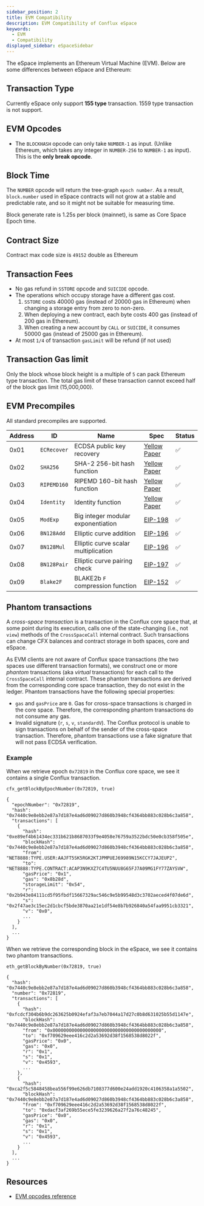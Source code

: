```yaml
---
sidebar_position: 2
title: EVM Compatibility
description: EVM Compatibility of Conflux eSpace
keywords:
  - EVM
  - Compatibility
displayed_sidebar: eSpaceSidebar
---
```


The eSpace implements an Ethereum Virtual Machine (EVM). Below are some differences between eSpace and Ethereum:

## Transaction Type

Currently eSpace only support **155 type** transaction. 1559 type transaction is not support.

## EVM Opcodes

* The `BLOCKHASH` opcode can only take `NUMBER-1` as input. (Unlike Ethereum, which takes any integer in `NUMBER-256` to `NUMBER-1` as input). This is the **only break opcode**.

## Block Time

The `NUMBER` opcode will return the tree-graph `epoch number`. As a result, `block.number` used in eSpace contracts will not grow at a stable and predictable rate, and so it might not be suitable for measuring time.

Block generate rate is 1.25s per block (mainnet), is same as Core Space Epoch time.

## Contract Size

Contract max code size is `49152` double as Ethereum

## Transaction Fees

* No gas refund in `SSTORE` opcode and `SUICIDE` opcode.
* The operations which occupy storage have a different gas cost.
  1. `SSTORE` costs 40000 gas (instead of 20000 gas in Ethereum) when changing a storage entry from zero to non-zero.
  2. When deploying a new contract, each byte costs 400 gas (instead of 200 gas in Ethereum).
  3. When creating a new account by `CALL` or `SUICIDE`, it consumes 50000 gas (instead of 25000 gas in Ethereum).
* At most `1/4` of transaction `gasLimit` will be refund (if not used)

## Transaction Gas limit

Only the block whose block height is a multiple of `5` can pack Ethereum type transaction. The total gas limit of these transaction cannot exceed half of the block gas limit (15,000,000).

## EVM Precompiles

All standard precompiles are supported.

<div class="compat-evm-precompiles-table"></div>

Address | ID          | Name                                 | Spec           | Status
------- | ----------- | ------------------------------------ | -------------- | ------
0x01    | `ECRecover` | ECDSA public key recovery            | [Yellow Paper] | ✅
0x02    | `SHA256`    | SHA-2 256-bit hash function          | [Yellow Paper] | ✅
0x03    | `RIPEMD160` | RIPEMD 160-bit hash function         | [Yellow Paper] | ✅
0x04    | `Identity`  | Identity function                    | [Yellow Paper] | ✅
0x05    | `ModExp`    | Big integer modular exponentiation   | [EIP-198]      | ✅
0x06    | `BN128Add`  | Elliptic curve addition              | [EIP-196]      | ✅
0x07    | `BN128Mul`  | Elliptic curve scalar multiplication | [EIP-196]      | ✅
0x08    | `BN128Pair` | Elliptic curve pairing check         | [EIP-197]      | ✅
0x09    | `Blake2F`   | BLAKE2b `F` compression function     | [EIP-152]      | ✅

[Yellow Paper]: https://ethereum.github.io/yellowpaper/paper.pdf
[EIP-152]:      https://eips.ethereum.org/EIPS/eip-152
[EIP-196]:      https://eips.ethereum.org/EIPS/eip-196
[EIP-197]:      https://eips.ethereum.org/EIPS/eip-197
[EIP-198]:      https://eips.ethereum.org/EIPS/eip-198

## Phantom transactions

A *cross-space transaction* is a transaction in the Conflux core space that, at some point during its execution, calls one of the state-changing (i.e., not `view`) methods of the `CrossSpaceCall` internal contract.
Such transactions can change CFX balances and contract storage in both spaces, core and eSpace.

As EVM clients are not aware of Conflux space transactions (the two spaces use different transaction formats), we construct one or more *phantom* transactions (aka *virtual* transactions) for each call to the `CrossSpaceCall` internal contract.
These phantom transactions are derived from the corresponding core space transaction, they do not exist in the ledger.
Phantom transactions have the following special properties:

- `gas` and `gasPrice` are `0`. Gas for cross-space transactions is charged in the core space. Therefore, the corresponding phantom transactions do not consume any gas.
- Invalid signature (`r`, `s`, `v`, `standardV`). The Conflux protocol is unable to sign transactions on behalf of the sender of the cross-space transaction. Therefore, phantom transactions use a fake signature that will not pass ECDSA verification.

### Example

When we retrieve epoch `0x72819` in the Conflux core space, we see it contains a single Conflux transaction.

```
cfx_getBlockByEpochNumber(0x72819, true)

{
  "epochNumber": "0x72819",
  "hash": "0x7440c9e8ebb2e87a7d187e4ad6d09027d860b3948cf4364bb883c028b6c3a858",
  "transactions": [
    {
      "hash": "0xe89ef4b61434ec331b621b8687033f9e4058e76759a3522bdc50e0cb358f505e",
      "blockHash": "0x7440c9e8ebb2e87a7d187e4ad6d09027d860b3948cf4364bb883c028b6c3a858",
      "from": "NET8888:TYPE.USER:AAJFT5SK5RGK2KTJPMPUEJ69989N15KCCY7JAJEUP2",
      "to": "NET8888:TYPE.CONTRACT:ACAP3N9KXZ7C4TU5NUU8G65FJ7A09MG1FY77ZAYSVW",
      "gasPrice": "0x1",
      "gas": "0x8b28d",
      "storageLimit": "0x54",
      "r": "0x2b943e84111cd5f95fbdf15667329ac546c9e5b99548d3c3702aeced4f07de6d",
      "s": "0x2f47ae3c15ec2d1cbcf5bde3870aa21e1df54e8b7b926840a54faa9951cb3321",
      "v": "0x0",
      ...
    }
  ],
  ...
}
```

When we retrieve the corresponding block in the eSpace, we see it contains two phantom transactions.

```
eth_getBlockByNumber(0x72819, true)

{
  "hash": "0x7440c9e8ebb2e87a7d187e4ad6d09027d860b3948cf4364bb883c028b6c3a858",
  "number": "0x72819",
  "transactions": [
    {
      "hash": "0xfcdcf304b6b9dc263625b0924efaf3a7eb7044a17d27c0b8d631025b55d1147e",
      "blockHash": "0x7440c9e8ebb2e87a7d187e4ad6d09027d860b3948cf4364bb883c028b6c3a858",
      "from": "0x0000000000000000000000000000000000000000",
      "to": "0xf709629eee416c2d2a53692d38f1568538d8022f",
      "gasPrice": "0x0",
      "gas": "0x0",
      "r": "0x1",
      "s": "0x1",
      "v": "0x4593",
      ...
    },
    {
      "hash": "0xca2f5c5848458bea556f99e626db7108377d600e24add1920c4106358a1a5502",
      "blockHash": "0x7440c9e8ebb2e87a7d187e4ad6d09027d860b3948cf4364bb883c028b6c3a858",
      "from": "0xf709629eee416c2d2a53692d38f1568538d8022f",
      "to": "0xdacf3af269b55ece5fe3239626a27f2a76c48245",
      "gasPrice": "0x0",
      "gas": "0x0",
      "r": "0x1",
      "s": "0x1",
      "v": "0x4593",
      ...
    }
  ],
  ...
}
```

## Resources

- [EVM opcodes reference](https://www.evm.codes/)